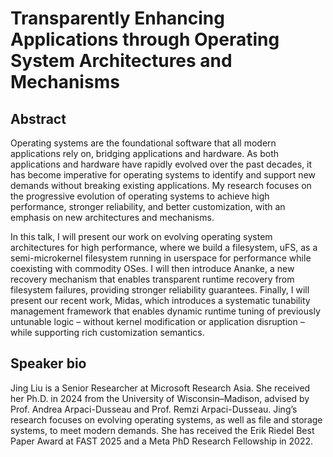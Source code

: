# Transparently Enhancing Applications through Operating System Architectures and Mechanisms


## Abstract

Operating systems are the foundational software that all modern applications rely on, bridging applications and hardware. As both applications and hardware have rapidly evolved over the past decades, it has become imperative for operating systems to identify and support new demands without breaking existing applications. My research focuses on the progressive evolution of operating systems to achieve high performance, stronger reliability, and better customization, with an emphasis on new architectures and mechanisms.

In this talk, I will present our work on evolving operating system architectures for high performance, where we build a filesystem, uFS, as a semi-microkernel filesystem running in userspace for performance while coexisting with commodity OSes. I will then introduce Ananke, a new recovery mechanism that enables transparent runtime recovery from filesystem failures, providing stronger reliability guarantees. Finally, I will present our recent work, Midas, which introduces a systematic tunability management framework that enables dynamic runtime tuning of previously untunable logic – without kernel modification or application disruption – while supporting rich customization semantics.


## Speaker bio

Jing Liu is a Senior Researcher at Microsoft Research Asia. She received her Ph.D. in 2024 from the University of Wisconsin–Madison, advised by Prof. Andrea Arpaci-Dusseau and Prof. Remzi Arpaci-Dusseau. Jing’s research focuses on evolving operating systems, as well as file and storage systems, to meet modern demands. She has received the Erik Riedel Best Paper Award at FAST 2025 and a Meta PhD Research Fellowship in 2022.

